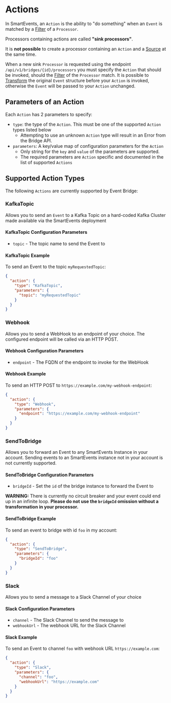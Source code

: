 # Actions

In SmartEvents, an `Action` is the ability to "do something" when an `Event` is matched by a [Filter](FILTERS.md) of a `Processor`.

Processors containing actions are called **"sink processors"**.

It is **not possible** to create a processor containing an `Action` and a [Source](SOURCES.md) at the same time.

When a new sink `Processor` is requested using the endpoint `/api/v1/bridges/{id}/processors` you must specify the `Action` that should be invoked, should the [Filter](FILTERS.md) of the `Processor` match.
It is possible to [Transform](TRANSFORMATIONS.md) the original `Event` structure before your `Action` is invoked, otherwise the `Event` will be passed to your `Action` unchanged.

## Parameters of an Action

Each `Action` has 2 parameters to specify:
- `type`: the type of the `Action`. This must be one of the supported `Action` types listed below
  - Attempting to use an unknown `Action` type will result in an Error from the Bridge API.
- `parameters`: A key/value map of configuration parameters for the `Action`
  - Only string for the `key` and `value` of the parameters are supported.
  - The required parameters are `Action` specific and documented in the list of supported `Actions`

## Supported Action Types

The following `Actions` are currently supported by Event Bridge:

### KafkaTopic

Allows you to send an `Event` to a Kafka Topic on a hard-coded Kafka Cluster made available via the SmartEvents deployment

#### KafkaTopic Configuration Parameters

* `topic` - The topic name to send the Event to

#### KafkaTopic Example

To send an Event to the topic `myRequestedTopic`:

```json
{
  "action": {
    "type": "KafkaTopic",
    "parameters": {
      "topic": "myRequestedTopic"
    }
  }
}
```

### Webhook

Allows you to send a WebHook to an endpoint of your choice. The configured endpoint will be called via an HTTP POST.

#### Webhook Configuration Parameters

- `endpoint` - The FQDN of the endpoint to invoke for the WebHook

#### Webhook Example

To send an HTTP POST to `https://example.com/my-webhook-endpoint`:

```json
{
  "action": {
    "type": "Webhook",
    "parameters": {
      "endpoint": "https://example.com/my-webhook-endpoint"
    }
  }
}
```

### SendToBridge

Allows you to forward an Event to any SmartEvents Instance in your account. Sending events to an SmartEvents instance not in your
account is not currently supported.

#### SendToBridge Configuration Parameters

- `bridgeId` - Set the `id` of the bridge instance to forward the Event to 

**WARNING:** There is currently no circuit breaker and your event could end up in an infinite loop.
**Please do not use the `bridgeId` omission without a transformation in your processor.**

#### SendToBridge Example

To send an event to bridge with id `foo` in my account:

```json
{
  "action": {
    "type": "SendToBridge",
    "parameters": {
      "bridgeId": "foo"
    }
  }
}
```

### Slack

Allows you to send a message to a Slack Channel of your choice

#### Slack Configuration Parameters

- `channel` - The Slack Channel to send the message to
- `webhookUrl` - The webhook URL for the Slack Channel

#### Slack Example

To send an Event to channel `foo` with webhook URL `https://example.com`:

```json
{
  "action": {
    "type": "Slack",
    "parameters": {
      "channel": "foo",
      "webhookUrl": "https://example.com"
    }
  }
}
```
